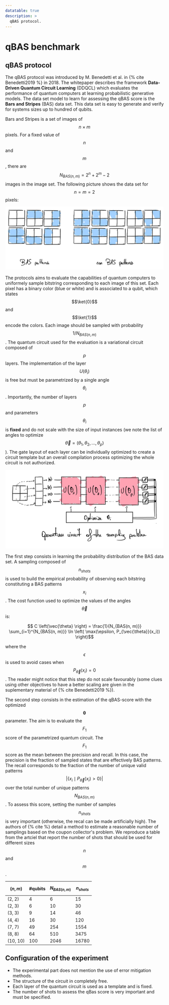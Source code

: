 ```yaml
---
datatable: true
description: >
  qBAS protocol.
---
```


# qBAS benchmark



## qBAS protocol

The qBAS protocol was introduced by M. Benedetti et al. in {% cite Benedetti2019 %} in 2018. The whitepaper describes the framework **Data-Driven Quantum Circuit Learning** (DDQCL) which evaluates the performance of quantum computers at learning probabilistic generative models. The data set model to learn for assessing the qBAS score is the **Bars and Stripes** (BAS) data set. This data set is easy to generate and verify for systems sizes up to hundred of qubits. 

Bars and Stripes is a set of images of $$n \times m$$ pixels. For a fixed value of $$n$$ and $$m$$, there are $$N_{BAS(n, m)}=2^n + 2^m -2$$ images in the image set. The following picture shows the data set for $$n=m=2$$ pixels:

<!-- Bars and Stripes-->
<div class="center">
  <img src="/img/application-level-benchmark/qBAS-1.png" class="img-medium" alt="Bars and Stripes data set with segmentation of images that are in/outside the set."/>
</div>

The protocols aims to evaluate the capabilities of quantum computers to uniformely sample bitstring corresponding to each image of this set. Each pixel has a binary color (blue or white) and is associated to a qubit, which states $$\ket{0}$$ and $$\ket{1}$$ encode the colors. Each image should be sampled with probability $$1/N_{BAS(n, m)}$$. The quantum circuit used for the evaluation is a variational circuit composed of $$p$$ layers. The implementation of the layer $$U(\theta_i)$$ is free but must be parametrized by a single angle $$\theta_i$$. Importantly, the number of layers $$p$$ and parameters $$\theta_i$$ is **fixed** and do not scale with the size of input instances (we note the list of angles to optimize $$\vec{\theta} = (\theta_1, \theta_2, ..., \theta_p)$$). The gate layout of each layer can be individually optimized to create a circuit template but an overall compilation process optimizing the whole circuit is not authorized. 

<!-- Quantum circuit -->
<div class="center">
  <img src="/img/application-level-benchmark/qBAS-2.png" class="img-medium" alt="Quantum circuit corresponding to the qBAS score."/>
</div>

The first step consists in learning the probability distribution of the BAS data set. A sampling composed of $$n_{shots}$$ is used to build the empirical probability of observing each bitstring constituting a BAS patterns $$x_i$$. The cost function used to optimize the values of the angles $$\vec{\theta}$$ is:

$$ C \left(\vec{\theta} \right) = \frac{1}{N_{BAS(n, m)}} \sum_{i=1}^{N_{BAS(n, m)}} \ln \left( \max(\epsilon, P_{\vec{\theta}}(x_i)) \right)$$

where the $$\epsilon$$ is used to avoid cases when $$P_{\vec{\theta}}(x_i) = 0$$. The reader might notice that this step do not scale favourably (some clues using other objectives to have a better scaling are given in the suplementary material of {% cite Benedetti2019 %}).

The second step consists in the estimation of the qBAS-score with the optimized $$\mathbf{\theta}$$ parameter. The aim is to evaluate the $$F_1$$ score of the parametrized quantum circuit. The $$F_1$$ score as the mean between the precision and recall. In this case, the precision is the fraction of sampled states that are effectively BAS patterns. The recall corresponds to the fraction of the number of unique valid patterns $$\lvert \{ x_i \mid P_{\vec{\theta}} (x_i)>0 \} \rvert$$ over the total number of unique patterns $$N_{BAS(n, m)}$$. To assess this score, setting the number of samples $$n_{shots}$$ is very important (otherwise, the recal can be made artificially high). The authors of {% cite %} detail a method to estimate a reasonable number of samplings based on the coupon collector's problem. We reproduce a table from the artciel that report the number of shots that should be used for different sizes $$n$$ and $$m$$.

| $$(n,m)$$ | #qubits  | $$N_{BAS(n, m)}$$ | $$n_{shots}$$  |
|---|---|---|---|
| (2, 2) | 4  |  6 | 15 |
| (2, 3)  | 6  | 10  | 30 |
| (3, 3)  | 9  | 14  | 46  |
| (4, 4)  | 16  | 30  | 120  |
| (7, 7)  | 49  | 254  | 1554 |
| (8, 8)  | 64  | 510  | 3475 |
| (10, 10)  | 100  | 2046  | 16780  |

## Configuration of the experiment

- The experimental part does not mention the use of error mitigation methods.
- The structure of the circuit in completely free.
- Each layer of the quantum circuit is used as a template and is fixed.
- The number of shots to assess the qBas score is very important and must be specified.

<!-- Remarque sur la difficulté de comparer les résultats d'expériences différentes -->